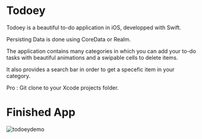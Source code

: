 # Todoey
Todoey is a beautiful to-do application in iOS, developped with Swift.

Persisting Data is done using CoreData or Realm.

The application contains many categories in which you can add your to-do tasks with beautiful animations and a swipable cells
to delete items.

It also provides a search bar in order to get a specefic item in your category.

Pro : Git clone to your Xcode projects folder.

# Finished App
![todoeydemo](https://user-images.githubusercontent.com/37807947/41862875-029c4ea4-789d-11e8-8d3e-385664d7c709.GIF)
